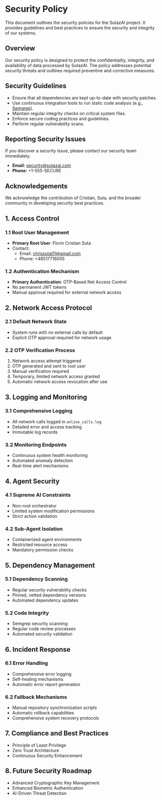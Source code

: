 <!-- cSpell:ignore Sutaz Cristian Suta Semgrep -->

# Security Policy

This document outlines the security policies for the SutazAI project. It provides guidelines and best practices to ensure the security and integrity of our systems.

## Overview

Our security policy is designed to protect the confidentiality, integrity, and availability of data processed by SutazAI. The policy addresses potential security threats and outlines required preventive and corrective measures.

## Security Guidelines

- Ensure that all dependencies are kept up-to-date with security patches.
- Use continuous integration tools to run static code analysis (e.g., [Semgrep](https://semgrep.dev/)).
- Maintain regular integrity checks on critical system files.
- Enforce secure coding practices and guidelines.
- Perform regular vulnerability scans.

## Reporting Security Issues

If you discover a security issue, please contact our security team immediately.

- **Email:** <security@sutazai.com>
- **Phone:** +1-555-SECURE

## Acknowledgements

We acknowledge the contribution of Cristian, Suta, and the broader community in developing security best practices.

## 1. Access Control

### 1.1 Root User Management

- **Primary Root User**: Florin Cristian Suta
- Contact:
  - Email: <chrissuta01@gmail.com>
  - Phone: +48517716005

### 1.2 Authentication Mechanism

- **Primary Authentication**: OTP-Based Net Access Control
- No permanent JWT tokens
- Manual approval required for external network access

## 2. Network Access Protocol

### 2.1 Default Network State

- System runs with no external calls by default
- Explicit OTP approval required for network usage

### 2.2 OTP Verification Process

1. Network access attempt triggered
2. OTP generated and sent to root user
3. Manual verification required
4. Temporary, limited network access granted
5. Automatic network access revocation after use

## 3. Logging and Monitoring

### 3.1 Comprehensive Logging

- All network calls logged in `online_calls.log`
- Detailed error and access tracking
- Immutable log records

### 3.2 Monitoring Endpoints

- Continuous system health monitoring
- Automated anomaly detection
- Real-time alert mechanisms

## 4. Agent Security

### 4.1 Supreme AI Constraints

- Non-root orchestrator
- Limited system modification permissions
- Strict action validation

### 4.2 Sub-Agent Isolation

- Containerized agent environments
- Restricted resource access
- Mandatory permission checks

## 5. Dependency Management

### 5.1 Dependency Scanning

- Regular security vulnerability checks
- Pinned, vetted dependency versions
- Automated dependency updates

### 5.2 Code Integrity

- Semgrep security scanning
- Regular code review processes
- Automated security validation

## 6. Incident Response

### 6.1 Error Handling

- Comprehensive error logging
- Self-healing mechanisms
- Automatic error report generation

### 6.2 Fallback Mechanisms

- Manual repository synchronization scripts
- Automatic rollback capabilities
- Comprehensive system recovery protocols

## 7. Compliance and Best Practices

- Principle of Least Privilege
- Zero Trust Architecture
- Continuous Security Enhancement

## 8. Future Security Roadmap

- Advanced Cryptographic Key Management
- Enhanced Biometric Authentication
- AI-Driven Threat Detection
